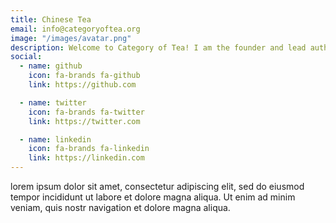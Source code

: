 ```yaml
---
title: Chinese Tea
email: info@categoryoftea.org
image: "/images/avatar.png"
description: Welcome to Category of Tea! I am the founder and lead author of this site. With over a decade of experience in exploring and studying Chinese tea, my mission is to share this passion and make the world of tea accessible to everyone.
social:
  - name: github
    icon: fa-brands fa-github
    link: https://github.com

  - name: twitter
    icon: fa-brands fa-twitter
    link: https://twitter.com

  - name: linkedin
    icon: fa-brands fa-linkedin
    link: https://linkedin.com
---
```


lorem ipsum dolor sit amet, consectetur adipiscing elit, sed do eiusmod tempor incididunt ut labore et dolore magna aliqua. Ut enim ad minim veniam, quis nostr navigation et dolore magna aliqua.
